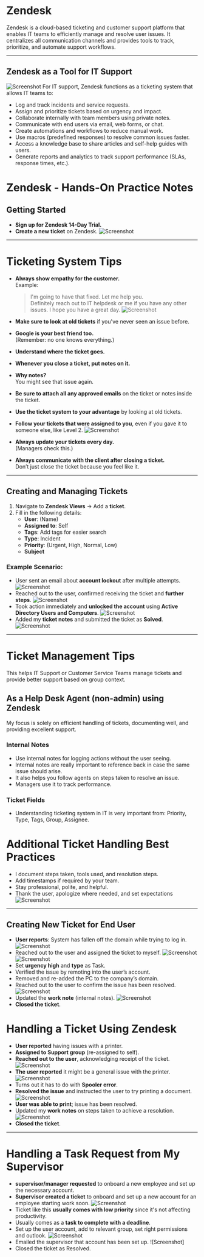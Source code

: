 # Zendesk

Zendesk is a cloud-based ticketing and customer support platform that enables IT teams to efficiently manage and resolve user issues. It centralizes all communication channels and provides tools to track, prioritize, and automate support workflows.

---
## Zendesk as a Tool for IT Support
![Screenshot](images/screenshot270.jpg)
For IT support, Zendesk functions as a ticketing system that allows IT teams to:

- Log and track incidents and service requests.
- Assign and prioritize tickets based on urgency and impact.
- Collaborate internally with team members using private notes.
- Communicate with end users via email, web forms, or chat.
- Create automations and workflows to reduce manual work.
- Use macros (predefined responses) to resolve common issues faster.
- Access a knowledge base to share articles and self-help guides with users.
- Generate reports and analytics to track support performance (SLAs, response times, etc.).

# Zendesk - Hands-On Practice Notes

## Getting Started

- **Sign up for Zendesk 14-Day Trial.**
- **Create a new ticket** on Zendesk.
![Screenshot](images/screenshot269.jpg)
---
# Ticketing System Tips

- **Always show empathy for the customer.**  
  Example:  
  > I'm going to have that fixed. Let me help you.  
  > Definitely reach out to IT helpdesk or me if you have any other issues. I hope you have a great day.
![Screenshot](images/screenshot268.jpg)
- **Make sure to look at old tickets** if you've never seen an issue before.
- **Google is your best friend too.**  
  (Remember: no one knows everything.)
- **Understand where the ticket goes.**
- **Whenever you close a ticket, put notes on it.**
- **Why notes?**  
  You might see that issue again.

- **Be sure to attach all any approved emails** on the ticket or notes inside the ticket.
- **Use the ticket system to your advantage** by looking at old tickets.
- **Follow your tickets that were assigned to you**, even if you gave it to someone else, like Level 2.
![Screenshot](images/screenshot229.jpg)
- **Always update your tickets every day.**  
  (Managers check this.)

- **Always communicate with the client after closing a ticket.**  
  Don’t just close the ticket because you feel like it.
---
## Creating and Managing Tickets

1. Navigate to **Zendesk Views** → Add a **ticket**.
2. Fill in the following details:
   - **User**: (Name)
   - **Assigned to**: Self
   - **Tags**: Add tags for easier search
   - **Type**: Incident
   - **Priority**: (Urgent, High, Normal, Low)
   - **Subject**
### Example Scenario:

- User sent an email about **account lockout** after multiple attempts.
![Screenshot](images/screenshot233.jpg)
- Reached out to the user, confirmed receiving the ticket and **further steps**.
![Screenshot](images/screenshot234.jpg)
- Took action immediately and **unlocked the account** using **Active Directory Users and Computers**.
![Screenshot](images/screenshot235.jpg)
- Added my **ticket notes** and submitted the ticket as **Solved**.
![Screenshot](images/screenshot236.jpg)
---
# Ticket Management Tips

This helps IT Support or Customer Service Teams manage tickets and provide better support based on group context.
## As a Help Desk Agent (non-admin) using Zendesk
My focus is solely on efficient handling of tickets, documenting well, and providing excellent support.
### Internal Notes
- Use internal notes for logging actions without the user seeing.
- Internal notes are really important to reference back in case the same issue should arise.
- It also helps you follow agents on steps taken to resolve an issue.
- Managers use it to track performance.
### Ticket Fields
- Understanding ticketing system in IT is very important from: Priority, Type, Tags, Group, Assignee.
# Additional Ticket Handling Best Practices

-  I document steps taken, tools used, and resolution steps.  
- Add timestamps if required by your team.  
-  Stay professional, polite, and helpful.  
- Thank the user, apologize where needed, and set expectations
![Screenshot](images/screenshot247.jpg)
---
## Creating New Ticket for End User

- **User reports**: System has fallen off the domain while trying to log in.
![Screenshot](images/screenshot248.jpg)
- Reached out to the user and assigned the ticket to myself.
![Screenshot](images/screenshot249.jpg)
![Screenshot](images/screenshot250.jpg)
- Set **urgency high** and **type** as Task.
- Verified the issue by remoting into the user’s account.
- Removed and re-added the PC to the company’s domain.
- Reached out to the user to confirm the issue has been resolved.
![Screenshot](images/screenshot252.jpg)
- Updated the **work note** (internal notes). 
![Screenshot](images/screenshot253.jpg)
- **Closed the ticket**.
# Handling a Ticket Using Zendesk

-  **User reported** having issues with a printer.
-  **Assigned to Support group** (re-assigned to self).  
-  **Reached out to the user**, acknowledging receipt of the ticket.  
![Screenshot](images/screenshot254.jpg)
- **The user reported** it might be a general issue with the printer.  
![Screenshot](images/screenshot256.jpg)
-  Turns out it has to do with **Spooler error**.  
-  **Resolved the issue** and instructed the user to try printing a document. 
![Screenshot](images/screenshot257.jpg)
-  **User was able to print**; issue has been resolved.  
-  Updated my **work notes** on steps taken to achieve a resolution.
![Screenshot](images/screenshot258.jpg)
-  **Closed the ticket**.

---
# Handling a Task Request from My Supervisor

-  **supervisor/manager requested** to onboard a new employee and set up the necessary account.  
-  **Supervisor created a ticket** to onboard and set up a new account for an employee starting work soon.
![Screenshot](images/screenshot260.jpg)
-  Ticket like this **usually comes with low priority** since it's not affecting productivity. 
-  Usually comes as a **task to complete with a deadline**.
- Set up the user account, add to relevant group, set right permissions and outlook.
![Screenshot](images/screenshot262.jpg)
- Emailed the supervisor that account has been set up.
![Screenshot]
- Closed the ticket as Resolved.
 